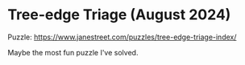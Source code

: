 # Tree-edge Triage (August 2024)
Puzzle: https://www.janestreet.com/puzzles/tree-edge-triage-index/

Maybe the most fun puzzle I've solved. 